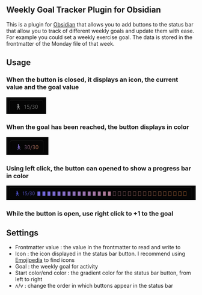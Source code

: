 ## Weekly Goal Tracker Plugin for Obsidian
This is a plugin for [Obsidian](https://obsidian.md) that allows you to add buttons to the status bar that allow you to track of different weekly goals and update them with ease. For example you could set a weekly exercise goal. The data is stored in the frontmatter of the Monday file of that week.
## Usage
### When the button is closed, it displays an icon, the current value and the goal value

![](Images/button_closed.png)

### When the goal has been reached, the button displays in color

![](Images/button_closed_color.png)

### Using left click, the button can opened to show a progress bar in color

![](Images/button_opened.png)

### **While the button is open, use right click to +1 to the goal**

## Settings
- Frontmatter value : the value in the frontmatter to read and write to
- Icon : the icon displayed in the status bar button. I recommend using [Emojipedia](https://emojipedia.org/) to find icons
- Goal : the weekly goal for activity
- Start color/end color : the gradient color for the status bar button, from left to right
- ʌ/v : change the order in which buttons appear in the status bar

